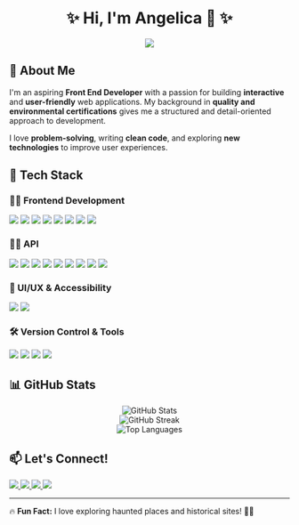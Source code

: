 <h1 align="center">✨ Hi, I'm Angelica 👋 ✨</h1>

<p align="center">
  <img src="https://readme-typing-svg.herokuapp.com?font=Fira+Code&weight=600&size=22&pause=1000&color=F78C6C&center=true&vCenter=true&width=500&lines=Frontend+Developer+%7C+Tech+Enthusiast;Passionate+about+UI%2FUX+and+Clean+Code;Always+Learning+New+Technologies+%F0%9F%9A%80">
</p>


## 🧐 About Me  
I'm an aspiring **Front End Developer** with a passion for building **interactive** and **user-friendly** web applications. My background in **quality and environmental certifications** gives me a structured and detail-oriented approach to development.  

I love **problem-solving**, writing **clean code**, and exploring **new technologies** to improve user experiences.  


## 🚀 Tech Stack  
### 🧑‍💻 Frontend Development  
<p align="left">
  <img src="https://img.shields.io/badge/HTML5-E34F26?style=for-the-badge&logo=html5&logoColor=white">
  <img src="https://img.shields.io/badge/CSS3-1572B6?style=for-the-badge&logo=css3&logoColor=white">
  <img src="https://img.shields.io/badge/SASS-hotpink.svg?style=for-the-badge&logo=SASS&logoColor=white">
  <img src="https://img.shields.io/badge/JavaScript-F7DF1E?style=for-the-badge&logo=javascript&logoColor=black">
  <img src="https://img.shields.io/badge/TypeScript-3178C6?style=for-the-badge&logo=typescript&logoColor=white">
  <img src="https://img.shields.io/badge/Vue.js-35495E?style=for-the-badge&logo=vuedotjs&logoColor=4FC08D">
  <img src="https://img.shields.io/badge/react-%2320232a.svg?style=for-the-badge&logo=react&logoColor=%2361DAFB">
  <img src="https://img.shields.io/badge/Next-black?style=for-the-badge&logo=next.js&logoColor=white">
</p>

### 👩‍💻 API  
<p align="left">
  <img src="https://img.shields.io/badge/Insomnia-black?style=for-the-badge&logo=insomnia&logoColor=5849BE">
  <img src="https://img.shields.io/badge/mysql-4479A1.svg?style=for-the-badge&logo=mysql&logoColor=white">
  <img src="https://img.shields.io/badge/php-%23777BB4.svg?style=for-the-badge&logo=php&logoColor=white">
  <img src="https://img.shields.io/badge/express.js-%23404d59.svg?style=for-the-badge&logo=express&logoColor=%2361DAFB">
  <img src="https://img.shields.io/badge/Prisma-3982CE?style=for-the-badge&logo=Prisma&logoColor=white">
  <img src="https://img.shields.io/badge/-ApolloGraphQL-311C87?style=for-the-badge&logo=apollo-graphql">
  <img src="https://img.shields.io/badge/MongoDB-%234ea94b.svg?style=for-the-badge&logo=mongodb&logoColor=white">
  <img src="https://img.shields.io/badge/JWT-black?style=for-the-badge&logo=JSON%20web%20tokens">
  <img src="https://img.shields.io/badge/vercel-%23000000.svg?style=for-the-badge&logo=vercel&logoColor=white">
  
</p>

### 🎨 UI/UX & Accessibility  
<p align="left">
  <img src="https://img.shields.io/badge/Figma-F24E1E?style=for-the-badge&logo=figma&logoColor=white">
  <img src="https://img.shields.io/badge/Accessibility-0170EA?style=for-the-badge&logo=Accessibility&logoColor=white">
</p>

### 🛠️ Version Control & Tools  
<p align="left">
  <img src="https://img.shields.io/badge/Git-F05033?style=for-the-badge&logo=git&logoColor=white">
  <img src="https://img.shields.io/badge/GitHub-181717?style=for-the-badge&logo=github&logoColor=white">
  <img src="https://img.shields.io/badge/Windows%20Terminal-%234D4D4D.svg?style=for-the-badge&logo=windows-terminal&logoColor=white">
  <img src="https://img.shields.io/badge/Markdown-000000?style=for-the-badge&logo=markdown&logoColor=white">
</p>


## 📊 GitHub Stats  
<p align="center">
  <img src="https://github-readme-stats.vercel.app/api?username=angien90&show_icons=true&theme=radical" alt="GitHub Stats">
  <br>
  <img src="https://github-readme-streak-stats.herokuapp.com/?user=angien90&theme=radical" alt="GitHub Streak">
  <br>
  <img src="https://github-readme-stats.vercel.app/api/top-langs/?username=angien90&layout=compact&theme=radical" alt="Top Languages">
</p>


## 📫 Let's Connect!  
<p align="left">
  <a href="https://www.linkedin.com/in/angelica-nylander-bb894b30/" target="_blank">
    <img src="https://img.shields.io/badge/LinkedIn-0A66C2?style=for-the-badge&logo=linkedin&logoColor=white">
  </a>
  <a href="mailto:angelicanylander@hotmail.com">
    <img src="https://img.shields.io/badge/Email-D14836?style=for-the-badge&logo=gmail&logoColor=white">
  </a>
  <a href="https://angien90.github.io/CV/" target="_blank">
    <img src="https://img.shields.io/badge/My%20CV-%23FFD700?style=for-the-badge&logo=readthedocs&logoColor=black">
  </a>
  <a href="https://angien90.github.io/Portfolio/" target="_blank">
    <img src="https://img.shields.io/badge/Portfolio-%23000000.svg?style=for-the-badge&logo=firefox&logoColor=#FF7139">
  </a>
</p>

---

🔥 **Fun Fact:** I love exploring haunted places and historical sites! 👻🏰  

